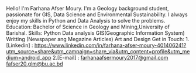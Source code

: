 Hello! I'm Farhana Afser Moury. I'm a Geology background student, passionate for GIS, Data Science and Environmental Sustainability. I always enjoy my skills in Python and Data Analysis to solve the problems.
Education:
          Bachelor of Science in Geology and Mining,University of Barishal.
Skills:
      Python
      Data analysis
      GIS(Geographic Information System)
      Writting (Newspaper ang Megazine Articles)
      Art and Design
Get in Touch:
      1.[Linkedin] : https://www.linkedin.com/in/farhana-afser-moury-401406241?utm_source=share&utm_campaign=share_via&utm_content=profile&utm_medium=android_app
      2.[E-mail] : farhanaafsermoury2017@gmail.com
                   fafser20.glm@bu.ac.bd
      
